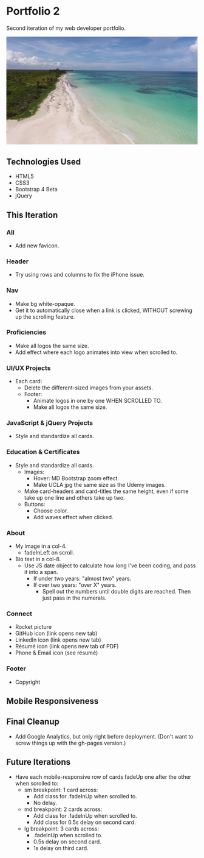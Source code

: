 # Portfolio 2

Second iteration of my web developer portfolio.

![Todd Croak-Falen | Web Developer](https://github.com/toddcf/portfolio2/blob/master/assets/img/bg/tropical.jpg "Todd Croak-Falen | Web Developer")

## Technologies Used

- HTML5
- CSS3
- Bootstrap 4 Beta
- jQuery

## This Iteration

### All

- Add new favicon.

### Header

- Try using rows and columns to fix the iPhone issue.

### Nav

- Make bg white-opaque.
- Get it to automatically close when a link is clicked, WITHOUT screwing up the scrolling feature.

### Proficiencies

- Make all logos the same size.
- Add effect where each logo animates into view when scrolled to.

### UI/UX Projects

- Each card:
  - Delete the different-sized images from your assets.
  - Footer:
    - Animate logos in one by one WHEN SCROLLED TO.
    - Make all logos the same size.

### JavaScript & jQuery Projects

- Style and standardize all cards.

### Education & Certificates

- Style and standardize all cards.
	- Images:
		- Hover: MD Bootstrap zoom effect.
		- Make UCLA jpg the same size as the Udemy images.
	- Make card-headers and card-titles the same height, even if some take up one line and others take up two.
	- Buttons:
		- Choose color.
		- Add waves effect when clicked.

### About

- My image in a col-4.
	- fadeInLeft on scroll.
- Bio text in a col-8.
	- Use JS date object to calculate how long I've been coding, and pass it into a span.
		- If under two years: "almost two" years.
		- If over two years: "over X" years.
			- Spell out the numbers until double digits are reached. Then just pass in the numerals.

### Connect

- Rocket picture
- GitHub icon (link opens new tab)
- LinkedIn icon (link opens new tab)
- Résumé icon (link opens new tab of PDF)
- Phone & Email icon (see résumé)

### Footer

- Copyright

## Mobile Responsiveness

## Final Cleanup

- Add Google Analytics, but only right before deployment. (Don't want to screw things up with the gh-pages version.)

## Future Iterations

- Have each mobile-responsive row of cards fadeUp one after the other when scrolled to:
	- sm breakpoint: 1 card across:
	  - Add class for .fadeInUp when scrolled to.
	  - No delay.
	- md breakpoint: 2 cards across:
	  - Add class for .fadeInUp when scrolled to.
	  - Add class for 0.5s delay on second card.
	- lg breakpoint: 3 cards across:
	  - .fadeInUp when scrolled to.
	  - 0.5s delay on second card.
	  - 1s delay on third card.